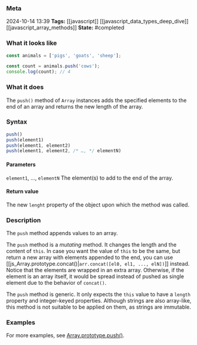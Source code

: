 ### Meta
2024-10-14 13:39
**Tags:** [[javascript]] [[javascript_data_types_deep_dive]] [[javascript_array_methods]]
**State:** #completed 

### What it looks like
```JavaScript title:app.js
const animals = ['pigs', 'goats', 'sheep'];

const count = animals.push('cows');
console.log(count); // 4
```

### What it does
The `push()` method of `Array` instances adds the specified elements to the end of an array and returns the new length of the array.

### Syntax
```JavaScript title:app.js
push()
push(element1)
push(element1, element2)
push(element1, element2, /* …, */ elementN)
```

#### Parameters
`element1`, …, `elementN`
	The element(s) to add to the end of the array.

#### Return value
The new `lenght` property of the object upon which the method was called.

### Description
The `push` method appends values to an array.

The `push` method is a *mutating* method. It changes the length and the content of `this`. In case you want the value of `this` to be the same, but return a new array with elements appended to the end, you can use [[js_Array.prototype.concat()|`arr.concat([el0, el1, ..., elN])`]] instead. Notice that the elements are wrapped in an extra array. Otherwise, if the element is an array itself, it would be spread instead of pushed as single element due to the behavior of `concat()`.

The `push` method is generic. It only expects the `this` value to have a `length` property and integer-keyed properties. Although strings are also array-like, this method is not suitable to be applied on them, as strings are immutable.

### Examples
For more examples, see [Array.prototype.push()](https://developer.mozilla.org/en-US/docs/Web/JavaScript/Reference/Global_Objects/Array/push#examples).